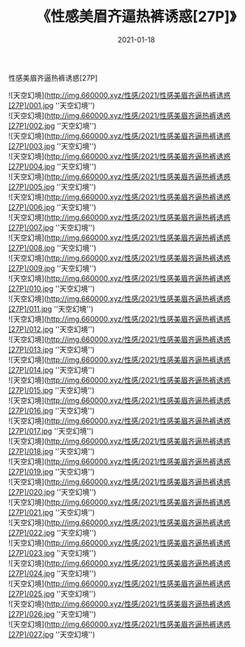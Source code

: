 ﻿---
layout: post
title:  《性感美眉齐逼热裤诱惑[27P]》
date:   2021-01-18
img: http://img.660000.xyz/性感/2021/性感美眉齐逼热裤诱惑[27P]/000.jpg
categories: [美女, 性感, 泳衣]
---

性感美眉齐逼热裤诱惑[27P]



![天空幻境](http://img.660000.xyz/性感/2021/性感美眉齐逼热裤诱惑[27P]/001.jpg ''天空幻境'') <br>
![天空幻境](http://img.660000.xyz/性感/2021/性感美眉齐逼热裤诱惑[27P]/002.jpg ''天空幻境'') <br>
![天空幻境](http://img.660000.xyz/性感/2021/性感美眉齐逼热裤诱惑[27P]/003.jpg ''天空幻境'') <br>
![天空幻境](http://img.660000.xyz/性感/2021/性感美眉齐逼热裤诱惑[27P]/004.jpg ''天空幻境'') <br>
![天空幻境](http://img.660000.xyz/性感/2021/性感美眉齐逼热裤诱惑[27P]/005.jpg ''天空幻境'') <br>
![天空幻境](http://img.660000.xyz/性感/2021/性感美眉齐逼热裤诱惑[27P]/006.jpg ''天空幻境'') <br>
![天空幻境](http://img.660000.xyz/性感/2021/性感美眉齐逼热裤诱惑[27P]/007.jpg ''天空幻境'') <br>
![天空幻境](http://img.660000.xyz/性感/2021/性感美眉齐逼热裤诱惑[27P]/008.jpg ''天空幻境'') <br>
![天空幻境](http://img.660000.xyz/性感/2021/性感美眉齐逼热裤诱惑[27P]/009.jpg ''天空幻境'') <br>
![天空幻境](http://img.660000.xyz/性感/2021/性感美眉齐逼热裤诱惑[27P]/010.jpg ''天空幻境'') <br>
![天空幻境](http://img.660000.xyz/性感/2021/性感美眉齐逼热裤诱惑[27P]/011.jpg ''天空幻境'') <br>
![天空幻境](http://img.660000.xyz/性感/2021/性感美眉齐逼热裤诱惑[27P]/012.jpg ''天空幻境'') <br>
![天空幻境](http://img.660000.xyz/性感/2021/性感美眉齐逼热裤诱惑[27P]/013.jpg ''天空幻境'') <br>
![天空幻境](http://img.660000.xyz/性感/2021/性感美眉齐逼热裤诱惑[27P]/014.jpg ''天空幻境'') <br>
![天空幻境](http://img.660000.xyz/性感/2021/性感美眉齐逼热裤诱惑[27P]/015.jpg ''天空幻境'') <br>
![天空幻境](http://img.660000.xyz/性感/2021/性感美眉齐逼热裤诱惑[27P]/016.jpg ''天空幻境'') <br>
![天空幻境](http://img.660000.xyz/性感/2021/性感美眉齐逼热裤诱惑[27P]/017.jpg ''天空幻境'') <br>
![天空幻境](http://img.660000.xyz/性感/2021/性感美眉齐逼热裤诱惑[27P]/018.jpg ''天空幻境'') <br>
![天空幻境](http://img.660000.xyz/性感/2021/性感美眉齐逼热裤诱惑[27P]/019.jpg ''天空幻境'') <br>
![天空幻境](http://img.660000.xyz/性感/2021/性感美眉齐逼热裤诱惑[27P]/020.jpg ''天空幻境'') <br>
![天空幻境](http://img.660000.xyz/性感/2021/性感美眉齐逼热裤诱惑[27P]/021.jpg ''天空幻境'') <br>
![天空幻境](http://img.660000.xyz/性感/2021/性感美眉齐逼热裤诱惑[27P]/022.jpg ''天空幻境'') <br>
![天空幻境](http://img.660000.xyz/性感/2021/性感美眉齐逼热裤诱惑[27P]/023.jpg ''天空幻境'') <br>
![天空幻境](http://img.660000.xyz/性感/2021/性感美眉齐逼热裤诱惑[27P]/024.jpg ''天空幻境'') <br>
![天空幻境](http://img.660000.xyz/性感/2021/性感美眉齐逼热裤诱惑[27P]/025.jpg ''天空幻境'') <br>
![天空幻境](http://img.660000.xyz/性感/2021/性感美眉齐逼热裤诱惑[27P]/026.jpg ''天空幻境'') <br>
![天空幻境](http://img.660000.xyz/性感/2021/性感美眉齐逼热裤诱惑[27P]/027.jpg ''天空幻境'') <br>